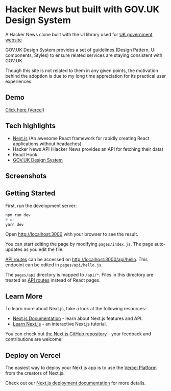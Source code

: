 # Hacker News but built with GOV.UK Design System

A Hacker News clone built with the UI library used for [UK government website](https://www.gov.uk/)

GOV.UK Design System provides a set of guidelines (Design Pattern, UI components, Styles) to ensure related services are staying consistent with GOV.UK.

Though this site is not related to them in any given points, the motivation behind the adoption is due to my long time appreciation for its practical user experiences.

## Demo 
[Click here (Vercel)](https://hn-govuk.vercel.app)

## Tech highlights
- [Next.js](https://nextjs.org/) (An awesome React framework for rapidly creating React applications without headaches)
- Hacker News API (Hacker News provides an API for fetching their data)
- React Hook
- [GOV.UK Design System](https://design-system.service.gov.uk/)

## Screenshots

## Getting Started

First, run the development server:

```bash
npm run dev
# or
yarn dev
```

Open [http://localhost:3000](http://localhost:3000) with your browser to see the result.

You can start editing the page by modifying `pages/index.js`. The page auto-updates as you edit the file.

[API routes](https://nextjs.org/docs/api-routes/introduction) can be accessed on [http://localhost:3000/api/hello](http://localhost:3000/api/hello). This endpoint can be edited in `pages/api/hello.js`.

The `pages/api` directory is mapped to `/api/*`. Files in this directory are treated as [API routes](https://nextjs.org/docs/api-routes/introduction) instead of React pages.

## Learn More

To learn more about Next.js, take a look at the following resources:

- [Next.js Documentation](https://nextjs.org/docs) - learn about Next.js features and API.
- [Learn Next.js](https://nextjs.org/learn) - an interactive Next.js tutorial.

You can check out [the Next.js GitHub repository](https://github.com/vercel/next.js/) - your feedback and contributions are welcome!

## Deploy on Vercel

The easiest way to deploy your Next.js app is to use the [Vercel Platform](https://vercel.com/new?utm_medium=default-template&filter=next.js&utm_source=create-next-app&utm_campaign=create-next-app-readme) from the creators of Next.js.

Check out our [Next.js deployment documentation](https://nextjs.org/docs/deployment) for more details.
